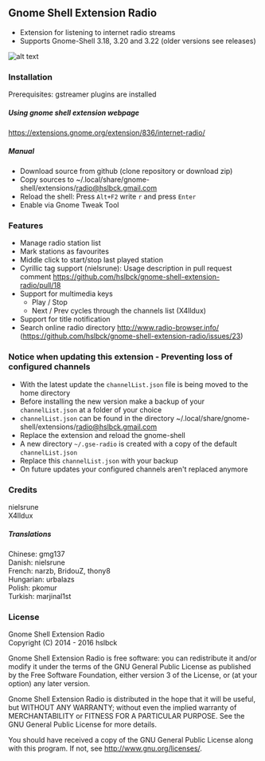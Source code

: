 ## Gnome Shell Extension Radio
* Extension for listening to internet radio streams
* Supports Gnome-Shell 3.18, 3.20 and 3.22 (older versions see releases)

![alt text](https://raw.githubusercontent.com/hslbck/gnome-shell-extension-radio/master/radio-extension.png)

### Installation
Prerequisites: gstreamer plugins are installed
##### Using gnome shell extension webpage
https://extensions.gnome.org/extension/836/internet-radio/
##### Manual
* Download source from github (clone repository or download zip)
* Copy sources to ~/.local/share/gnome-shell/extensions/radio@hslbck.gmail.com
* Reload the shell: Press `Alt+F2` write `r` and press `Enter`  
* Enable via Gnome Tweak Tool

### Features
* Manage radio station list
* Mark stations as favourites
* Middle click to start/stop last played station
* Cyrillic tag support (nielsrune): Usage description in pull request comment https://github.com/hslbck/gnome-shell-extension-radio/pull/18
* Support for multimedia keys
  * Play / Stop
  * Next / Prev cycles through the channels list (X4lldux)
* Support for title notification
* Search online radio directory http://www.radio-browser.info/ (https://github.com/hslbck/gnome-shell-extension-radio/issues/23)

### Notice when updating this extension - Preventing loss of configured channels
* With the latest update the `channelList.json` file is being moved to the home directory
* Before installing the new version make a backup of your `channelList.json` at a folder of your choice
* `channelList.json` can be found in the directory ~/.local/share/gnome-shell/extensions/radio@hslbck.gmail.com
* Replace the extension and reload the gnome-shell
* A new directory `~/.gse-radio` is created with a copy of the default `channelList.json`
* Replace this `channelList.json` with your backup
* On future updates your configured  channels aren't replaced anymore

### Credits
nielsrune  
X4lldux  
##### Translations
Chinese: gmg137  
Danish: nielsrune   
French: narzb, BridouZ, thony8  
Hungarian: urbalazs  
Polish: pkomur  
Turkish: marjinal1st  

### License
Gnome Shell Extension Radio  
Copyright (C) 2014 - 2016  hslbck

Gnome Shell Extension Radio is free software: you can redistribute it and/or modify it under the terms of the GNU General Public License as published by the Free Software Foundation, either version 3 of the License, or (at your option) any later version.

Gnome Shell Extension Radio is distributed in the hope that it will be useful, but WITHOUT ANY WARRANTY; without even the implied warranty of MERCHANTABILITY or FITNESS FOR A PARTICULAR PURPOSE. See the GNU General Public License for more details.

You should have received a copy of the GNU General Public License along with this program. If not, see <http://www.gnu.org/licenses/>.
